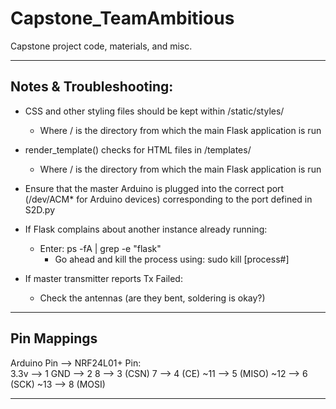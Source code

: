# Capstone_TeamAmbitious
Capstone project code, materials, and misc.

-------------------------------------------------------------------------
Notes & Troubleshooting: 
-------------------------

- CSS and other styling files should be kept within /static/styles/ 
  - Where / is the directory from which the main Flask application is run
- render_template() checks for HTML files in /templates/
  - Where / is the directory from which the main Flask application is run
  
- Ensure that the master Arduino is plugged into the correct port (/dev/ACM* for Arduino devices) corresponding to the port defined in S2D.py


- If Flask complains about another instance already running:
  - Enter: ps -fA | grep -e "flask" 
     - Go ahead and kill the process using: sudo kill [process#]



- If master transmitter reports Tx Failed:
  - Check the antennas (are they bent, soldering is okay?)

-------------------------------------------------------------------------
Pin Mappings
------------  

Arduino Pin --> NRF24L01+ Pin:  
  3.3v --> 1
  GND --> 2
  8 --> 3 (CSN)
  7 --> 4 (CE)
  ~11 --> 5 (MISO)
  ~12 --> 6 (SCK)
  ~13 --> 8 (MOSI)
 
 
  
  
-------------------------------------------------------------------------
